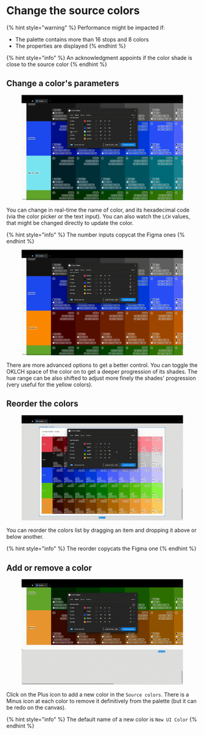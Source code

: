 # Change the source colors

{% hint style="warning" %}
Performance might be impacted if:

* The palette contains more than 16 stops and 8 colors
* The properties are displayed
{% endhint %}

{% hint style="info" %}
An acknowledgment appoints if the color shade is close to the source color
{% endhint %}

## Change a color's parameters

<figure><img src="../.gitbook/assets/edit_palette-change_colors.gif" alt=""><figcaption></figcaption></figure>

You can change in real-time the name of color, and its hexadecimal code (via the color picker or the text input). You can also watch the `LCH` values, that might be changed directly to update the color.

{% hint style="info" %}
The number inputs copycat the Figma ones
{% endhint %}

<figure><img src="../.gitbook/assets/edit_palette-change_colors_advanced.gif" alt=""><figcaption></figcaption></figure>

There are more advanced options to get a better control. You can toggle the OKLCH space of the color on to get a deeper progression of its shades. The hue range can be also shifted to adjust more finely the shades' progression (very useful for the yellow colors).

## Reorder the colors

<figure><img src="../.gitbook/assets/edit_palette-reorder_colors.gif" alt=""><figcaption></figcaption></figure>

You can reorder the colors list by dragging an item and dropping it above or below another.&#x20;

{% hint style="info" %}
The reorder copycats the Figma one
{% endhint %}

## Add or remove a color

<figure><img src="../.gitbook/assets/edit_palette-add_remove_color.gif" alt=""><figcaption></figcaption></figure>

Click on the Plus icon to add a new color in the `Source colors`. There is a Minus icon at each color to remove it definitively from the palette (but it can be redo on the canvas).

{% hint style="info" %}
The default name of a new color is `New UI Color`
{% endhint %}
